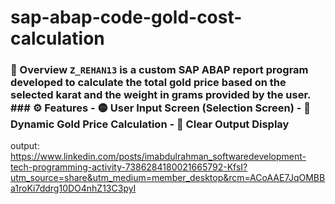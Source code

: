 # sap-abap-code-gold-cost-calculation
### 📘 Overview `Z_REHAN13` is a custom SAP ABAP report program developed to calculate the **total gold price** based on the **selected karat** and the **weight in grams** provided by the user.   ### ⚙️ Features - 🟡 **User Input Screen** (Selection Screen)   - 🧮 **Dynamic Gold Price Calculation**   - 💬 **Clear Output Display** 

output:
https://www.linkedin.com/posts/imabdulrahman_softwaredevelopment-tech-programming-activity-7386284180021665792-KfsI?utm_source=share&utm_medium=member_desktop&rcm=ACoAAE7JqOMBBa1roKi7ddrg10DO4nhZ13C3pyI
